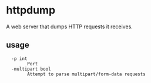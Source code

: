 # httpdump

A web server that dumps HTTP requests it receives.

## usage

```
  -p int
        Port
  -multipart bool
        Attempt to parse multipart/form-data requests
```